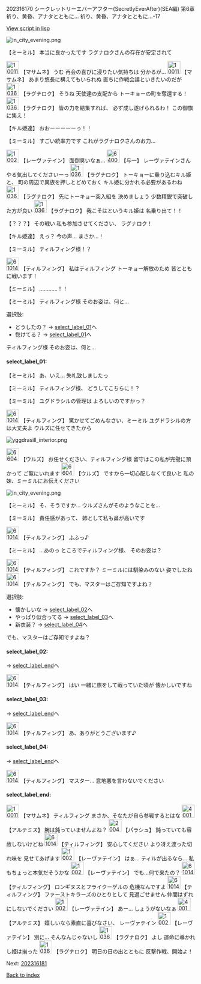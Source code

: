 202316170 シークレットリーエバーアフター(SecretlyEverAfter)(SEA編) 第6章 祈り、黄昏、アナタとともに…  祈り、黄昏、アナタとともに…-17

[View script in lisp](../scripts/202316170.txt)

![in_city_evening.png](../images/backgrounds/in_city_evening.png)

【ミーミル】
本当に良かったです
ラグナロクさんの存在が安定されて

<img src="../images/units/100111.png" alt="100111.png" height="34"/>
【マサムネ】
うむ
再会の喜びに浸りたい気持ちは
分かるが…

<img src="../images/units/100111.png" alt="100111.png" height="34"/>
【マサムネ】
あまり悠長に構えてもいられぬ
直ちに作戦会議といきたいのだが

<img src="../images/units/103611.png" alt="103611.png" height="34"/>
【ラグナロク】
そうね
天使達の支配から
トーキョーの町を奪還する！

<img src="../images/units/103611.png" alt="103611.png" height="34"/>
【ラグナロク】
皆の力を結集すれば、
必ず成し遂げられるわ！
この御旗に集え！

【キル姫達】
おおーーーーーっ！！

【ミーミル】
すごい統率力です
これがラグナロクさんのお力…

<img src="../images/units/100221.png" alt="100221.png" height="34"/>
【レーヴァテイン】
面倒臭いなぁ…

<img src="../images/units/6400511.png" alt="6400511.png" height="34"/>
【与一】
レーヴァテインさん
やる気出してくださいーっ

<img src="../images/units/103611.png" alt="103611.png" height="34"/>
【ラグナロク】
トーキョーに乗り込むキル姫と、
町の周辺で異族を押しとどめておく
キル姫に分かれる必要があるわね

<img src="../images/units/103611.png" alt="103611.png" height="34"/>
【ラグナロク】
先にトーキョー突入組を
決めましょう
少数精鋭で突破した方が良い

<img src="../images/units/103611.png" alt="103611.png" height="34"/>
【ラグナロク】
我こそはというキル姫は
名乗り出て！！

【？？？】
その戦い
私も参加させてください、
ラグナロク！

【キル姫達】
えっ？
今の声…
まさか…！

【ミーミル】
ティルフィング様！？

<img src="../images/units/6101441.png" alt="6101441.png" height="34"/>
【ティルフィング】
私はティルフィング
トーキョー解放のため
皆とともに戦います！

【ミーミル】
…………！！

【ミーミル】
ティルフィング様
そのお姿は、何と…

選択肢:
- どうしたの？ → [select_label_01](#select_label_01)へ
- 惚けてる？ → [select_label_01](#select_label_01)へ

ティルフィング様
そのお姿は、何と…

#### select_label_01:

【ミーミル】
あ、いえ…
失礼致しましたっ

【ミーミル】
ティルフィング様、
どうしてこちらに！？

【ミーミル】
ユグドラシルの管理は
よろしいのですかっ？

<img src="../images/units/6101441.png" alt="6101441.png" height="34"/>
【ティルフィング】
驚かせてごめんなさい、ミーミル
ユグドラシルの方は大丈夫よ
ウルズに任せてきたから

![yggdrasill_interior.png](../images/backgrounds/yggdrasill_interior.png)

<img src="../images/units/6604211.png" alt="6604211.png" height="34"/>
【ウルズ】
お任せください、ティルフィング様
留守はこの私が完璧に預かって
ご覧にいれます

<img src="../images/units/6604211.png" alt="6604211.png" height="34"/>
【ウルズ】
ですから一切心配しなくて良いと
私の妹、ミーミルにお伝えください

![in_city_evening.png](../images/backgrounds/in_city_evening.png)

【ミーミル】
そ、そうですか…
ウルズさんがそのようなことを…

【ミーミル】
責任感があって、
姉として私も鼻が高いです

<img src="../images/units/6101441.png" alt="6101441.png" height="34"/>
【ティルフィング】
ふふっ♪

【ミーミル】
…あのっ
ところでティルフィング様、
そのお姿は？

<img src="../images/units/6101441.png" alt="6101441.png" height="34"/>
【ティルフィング】
これですか？
ミーミルには馴染みのない
姿でしたね

<img src="../images/units/6101441.png" alt="6101441.png" height="34"/>
【ティルフィング】
でも、マスターはご存知ですよね？

選択肢:
- 懐かしいな → [select_label_02](#select_label_02)へ
- やっぱり似合ってる → [select_label_03](#select_label_03)へ
- 新衣装？ → [select_label_04](#select_label_04)へ

でも、マスターはご存知ですよね？

#### select_label_02:
 → [select_label_end](#select_label_end)へ

<img src="../images/units/6101441.png" alt="6101441.png" height="34"/>
【ティルフィング】
はい
一緒に旅をして戦っていた頃が
懐かしいですね

#### select_label_03:
 → [select_label_end](#select_label_end)へ

<img src="../images/units/6101441.png" alt="6101441.png" height="34"/>
【ティルフィング】
あ、ありがとうございます♪

#### select_label_04:
 → [select_label_end](#select_label_end)へ

<img src="../images/units/6101441.png" alt="6101441.png" height="34"/>
【ティルフィング】
マスター…
意地悪を言わないでください

#### select_label_end:

<img src="../images/units/100111.png" alt="100111.png" height="34"/>
【マサムネ】
ティルフィング
まさか、そなたが自ら参戦するとはな

<img src="../images/units/400131.png" alt="400131.png" height="34"/>
【アルテミス】
腕は鈍っていませんよね？

<img src="../images/units/200411.png" alt="200411.png" height="34"/>
【パラシュ】
鈍っていても容赦しないけどね

<img src="../images/units/6101441.png" alt="6101441.png" height="34"/>
【ティルフィング】
安心してください
より冴え渡った切れ味を
見せてあげます

<img src="../images/units/100221.png" alt="100221.png" height="34"/>
【レーヴァテイン】
はぁ…
ティルが出るなら…
私もちょっと本気だそうかな

<img src="../images/units/100221.png" alt="100221.png" height="34"/>
【レーヴァテイン】
でも…何で来たの？

<img src="../images/units/6101441.png" alt="6101441.png" height="34"/>
【ティルフィング】
ロンギヌスとフライクーゲルの
危機なんですよ

<img src="../images/units/6101441.png" alt="6101441.png" height="34"/>
【ティルフィング】
ファーストキラーズのひとりとして
見過ごせません
仲間はずれにしないでください

<img src="../images/units/100221.png" alt="100221.png" height="34"/>
【レーヴァテイン】
あー…
しょうがないなぁ

<img src="../images/units/400131.png" alt="400131.png" height="34"/>
【アルテミス】
嬉しいなら素直に喜びなさい、
レーヴァテイン

<img src="../images/units/100221.png" alt="100221.png" height="34"/>
【レーヴァテイン】
別に…
そんなんじゃないし

<img src="../images/units/103611.png" alt="103611.png" height="34"/>
【ラグナロク】
よし
運命に導かれし姫は揃った

<img src="../images/units/103611.png" alt="103611.png" height="34"/>
【ラグナロク】
明日の日の出とともに
反撃作戦、開始よ！


Next: [202316181](202316181.md)

[Back to index](index.md)

